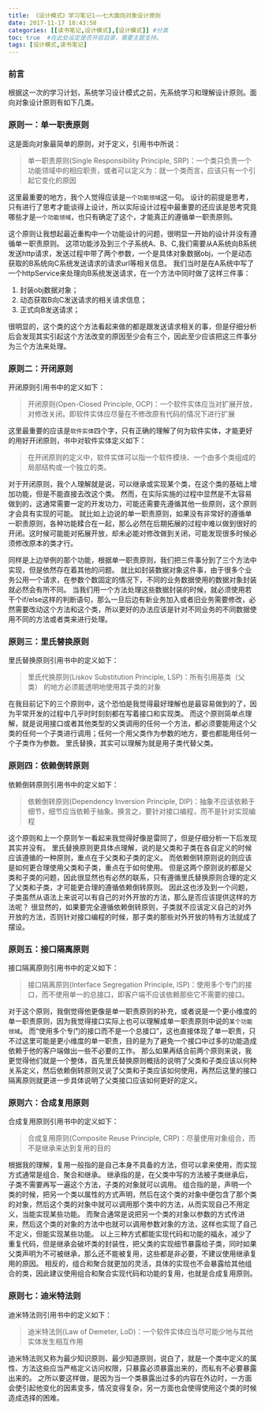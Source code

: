 ```yaml
---
title: 《设计模式》学习笔记1——七大面向对象设计原则
date: 2017-11-17 18:43:58
categories: [[读书笔记,设计模式],[设计模式]] #分类
toc: true  #在此处设定是否开启目录，需要主题支持。
tags: [设计模式,读书笔记]
---
```

### 前言
根据这一次的学习计划，系统学习设计模式之前，先系统学习和理解设计原则。面向对象设计原则有如下几类。
<!--more-->
### 原则一：单一职责原则
这是面向对象最简单的原则，对于定义，引用书中所说：
>单一职责原则(Single Responsibility Principle, SRP)：一个类只负责一个功能领域中的相应职责，或者可以定义为：就一个类而言，应该只有一个引起它变化的原因

这里最重要的地方，我个人觉得应该是`一个功能领域`这一句。
设计的前提是思考，只有进行了思考才能谈得上设计，所以实际设计过程中最重要的还应该是思考究竟哪些才是`一个功能领域`，也只有确定了这个，才能真正的遵循单一职责原则。

这个原则让我想起最近重构中一个功能设计的问题，很明显一开始的设计并没有遵循单一职责原则。
这项功能涉及到三个子系统A、B、C,我们需要从A系统向B系统发送http请求，发送过程中带了两个参数，一个是具体对象数据obj，一个是动态获取的B系统向C系统发送请求的请求url等相关信息。
我们当时是在A系统中写了一个httpService来处理向B系统发送请求，在一个方法中同时做了这样三件事：
1. 封装obj数据对象；
2. 动态获取B向C发送请求的相关请求信息；
3. 正式向B发送请求；

很明显的，这个类的这个方法看起来做的都是跟发送请求相关的事，但是仔细分析后会发现其实引起这个方法改变的原因至少会有三个，因此至少应该把这三件事分为三个方法来处理。


### 原则二：开闭原则
开闭原则引用书中的定义如下：
>开闭原则(Open-Closed Principle, OCP)：一个软件实体应当对扩展开放，对修改关闭。即软件实体应尽量在不修改原有代码的情况下进行扩展

这里最重要的应该是`软件实体`四个字，只有正确的理解了何为软件实体，才能更好的用好开闭原则，书中对软件实体定义如下：
>在开闭原则的定义中，软件实体可以指一个软件模块、一个由多个类组成的局部结构或一个独立的类。

对于开闭原则，我个人理解就是说，可以继承或实现某个类，在这个类的基础上增加功能，但是不能直接去改这个类。
然而，在实际实施的过程中显然是不太容易做到的，这通常需要一定的开发功力，可能还需要先遵循其他一些原则，这个原则才会具有实现的可能。
就比如上边说的单一职责原则，如果没有非常好的遵循单一职责原则，各种功能糅合在一起，那么必然在后期拓展的过程中难以做到很好的开闭。这时候可能能对拓展开放，却未必能对修改做到关闭，可能发现很多时候必须修改原本的类才行。

同样是上边举例的那个功能，根据单一职责原则，我们把三件事分到了三个方法中实现，但是依然存在着其他的问题。
就比如封装数据对象这件事，由于很多个业务公用一个请求，在参数个数固定的情况下，不同的业务数据使用的数据对象封装就必然会有所不同。
当我们用一个方法处理这些数据封装的时候，就必须使用若干个if/else这样的判断语句，那么一旦后边有新业务加入或者旧业务需要修改，必然需要改动这个方法和这个类，所以更好的办法应该是针对不同业务的不同数据使用不同的方法或者类来进行处理。

### 原则三：里氏替换原则
里氏替换原则引用书中的定义如下：
>里氏代换原则(Liskov Substitution Principle, LSP)：所有引用基类（父类） 的地方必须能透明地使用其子类的对象

在我目前记下的三个原则中，这个恐怕是我觉得最好理解也是最容易做到的了，因为平常开发的过程中几乎时时刻刻都在写着接口和实现类。
而这个原则简单点理解，就是说用接口或者其他类型的父类调用的任何一个方法，都必须要能用这个父类的任何一个子类进行调用；任何一个用父类作为参数的地方，要也都能用任何一个子类作为参数。
里氏替换，其实可以理解为就是用子类代替父类。

### 原则四：依赖倒转原则
依赖倒转原则引用书中的定义如下：
>依赖倒转原则(Dependency Inversion Principle, DIP)：抽象不应该依赖于细节，细节应当依赖于抽象。换言之，要针对接口编程，而不是针对实现编程

这个原则和上一个原则乍一看起来我觉得好像是雷同了，但是仔细分析一下后发现其实并没有。
里氏替换原则更具体点理解，说的是父类和子类在各自定义的时候应该遵循的一种原则，重点在于父类和子类的定义。
而依赖倒转原则说的则应该是如何更合理使用父类和子类，重点在于如何使用。
但是这两个原则说的都是父类和子类的问题，因此很显然也有必然的联系，只有遵循里氏替换原则合理的定义了父类和子类，才可能更合理的遵循依赖倒转原则。
因此这也涉及到一个问题，子类虽然从语法上来说可以有自己的对外开放的方法，那么是否应该提供这样的方法呢？
很显然的，如果要完全遵循依赖倒转原则，子类就不应该定义自己的对外开放的方法，否则针对接口编程的时候，那子类的那些对外开放的特有方法就成了摆设。

### 原则五：接口隔离原则
接口隔离原则引用书中的定义如下：
>接口隔离原则(Interface Segregation Principle, ISP)：使用多个专门的接口，而不使用单一的总接口，即客户端不应该依赖那些它不需要的接口。

对于这个原则，我倒觉得他更像是单一职责原则的补充，或者说是一个更小维度的单一职责原则，因为我觉得接口实际上也可以理解成单一职责原则中说的`某个功能领域`。
而“使用多个专门的接口而不是一个总接口”，这也直接体现了单一职责，只不过这里可能是更小维度的单一职责，目的是为了避免一个接口中过多的功能造成依赖于他的客户端做出一些不必要的工作。
那么如果再结合前两个原则来说，我更觉得他们就是一个整体，首先里氏替换原则概括的说明了父类和子类应该以何种关系定义，然后依赖倒转原则又说了父类和子类应该如何使用，再然后这里的接口隔离原则就更进一步具体说明了父类接口应该如何更好的定义。

### 原则六：合成复用原则
合成复用原则引用书中的定义如下：
>合成复用原则(Composite Reuse Principle, CRP)：尽量使用对象组合，而不是继承来达到复用的目的

根据我的理解，复用一般指的是自己本身不具备的方法，但可以拿来使用，而实现方式通常是组合、聚合和继承。
继承指的是，在父类中写的方法被子类继承后，子类不需要再写一遍这个方法，子类的对象就可以调用。
组合指的是，声明一个类的时候，把另一个类以属性的方式声明，然后在这个类的对象中便包含了那个类的对象，然后这个类的对象中就可以调用那个类中的方法，从而实现自己不用定义，当能实现某些功能。
而聚合通常是说把另一个类的对象以参数的方式传进来，然后这个类的对象的方法中也就可以调用参数对象的方法，这样也实现了自己不定义，但能实现某些功能。
以上三种方式都能实现代码和功能的福永，减少了重复代码，但是继承会破坏类的封装性，把父类的实现细节暴露给子类，同时如果父类声明为不可被继承，那么还不能被复用，这些都是非必要，不建议使用继承复用的原因。
相反的，组合和聚合就更加的灵活，具体的实现也不会暴露给其他组合的类，因此建议使用组合和聚合实现代码和功能的复用，也就是合成复用原则。

### 原则七：迪米特法则
迪米特法则引用书中的定义如下：
>迪米特法则(Law of Demeter, LoD)：一个软件实体应当尽可能少地与其他实体发生相互作用

迪米特法则又称为最少知识原则、最少知道原则，说白了，就是一个类中定义的属性、方法这些应当严格定义访问权限，只暴露必须暴露出来的，而私有不必要暴露出来的。
之所以要这样做，是因为当一个类暴露出过多的内容在外边时，一方面会使引起他变化的因素变多，情况变得复杂，另一方面也会使得使用这个类的时候造成选择的困难。